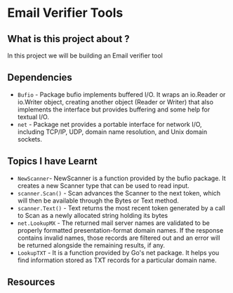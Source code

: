 # Email Verifier Tools

## What is this project about ?

In this project we will be building an Email verifier tool

## Dependencies
- `Bufio` - Package bufio implements buffered I/O. It wraps an io.Reader or io.Writer object, creating another object (Reader or Writer) that also implements the interface but provides buffering and some help for textual I/O.
- `net` - Package net provides a portable interface for network I/O, including TCP/IP, UDP, domain name resolution, and Unix domain sockets.

## Topics I have Learnt
- `NewScanner`- NewScanner is a function provided by the bufio package. It creates a new Scanner type that can be used to read input.
- `scanner.Scan()` - Scan advances the Scanner to the next token, which will then be available through the Bytes or Text method.
- `scanner.Text()` - Text returns the most recent token generated by a call to Scan as a newly allocated string holding its bytes
- `net.LookupMX` - The returned mail server names are validated to be properly formatted presentation-format domain names. If the response contains invalid names, those records are filtered out and an error will be returned alongside the remaining results, if any.
- `LookupTXT` - It is a function provided by Go's net package. It helps you find information stored as TXT records for a particular domain name.
## Resources
